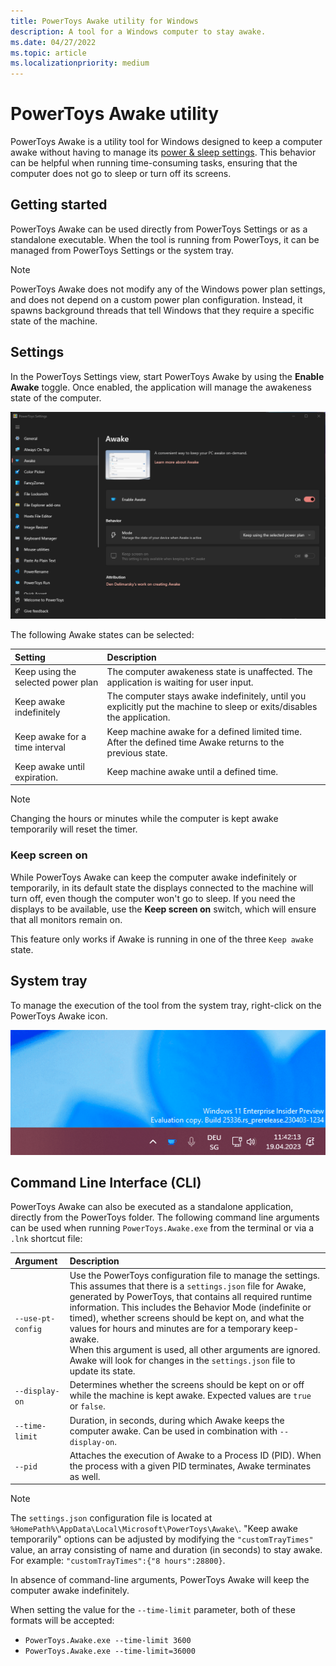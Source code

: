 ```yaml
---
title: PowerToys Awake utility for Windows
description: A tool for a Windows computer to stay awake.
ms.date: 04/27/2022
ms.topic: article
ms.localizationpriority: medium
---
```


# PowerToys Awake utility

PowerToys Awake is a utility tool for Windows designed to keep a computer awake without having to manage its [power & sleep settings](https://support.microsoft.com/windows/how-to-adjust-power-and-sleep-settings-26f623b5-4fcc-4194-863d-b824e5ea7679). This behavior can be helpful when running time-consuming tasks, ensuring that the computer does not go to sleep or turn off its screens.

## Getting started

PowerToys Awake can be used directly from PowerToys Settings or as a standalone executable. When the tool is running from PowerToys, it can be managed from PowerToys Settings or the system tray.

> [!NOTE]
> PowerToys Awake does not modify any of the Windows power plan settings, and does not depend on a custom power plan configuration. Instead, it spawns background threads that tell Windows that they require a specific state of the machine.

## Settings

In the PowerToys Settings view, start PowerToys Awake by using the **Enable Awake** toggle. Once enabled, the application will manage the awakeness state of the computer.

![A screenshot of the Awake settings.](../images/pt-awake-settings-menu.png)

The following Awake states can be selected:

| Setting | Description |
| :-- | :-- |
| Keep using the selected power plan | The computer awakeness state is unaffected. The application is waiting for user input. |
| Keep awake indefinitely | The computer stays awake indefinitely, until you explicitly put the machine to sleep or exits/disables the application. |
| Keep awake for a time interval | Keep machine awake for a defined limited time. After the defined time Awake returns to the previous state. |
| Keep awake until expiration. | Keep machine awake until a defined time. |

> [!NOTE]
> Changing the hours or minutes while the computer is kept awake temporarily will reset the timer.

### Keep screen on

While PowerToys Awake can keep the computer awake indefinitely or temporarily, in its default state the displays connected to the machine will turn off, even though the computer won't go to sleep. If you need the displays to be available, use the **Keep screen on** switch, which will ensure that all monitors remain on.

This feature only works if Awake is running in one of the three `Keep awake` state.

## System tray

To manage the execution of the tool from the system tray, right-click on the PowerToys Awake icon.

![Awake settings managed from the system tray on Windows.](../images/pt-awake-tray.gif)

## Command Line Interface (CLI)

PowerToys Awake can also be executed as a standalone application, directly from the PowerToys folder. The following command line arguments can be used when running `PowerToys.Awake.exe` from the terminal or via a `.lnk` shortcut file:

| Argument          | Description |
| :---------------- | :---------- |
| `--use-pt-config` | Use the PowerToys configuration file to manage the settings. This assumes that there is a `settings.json` file for Awake, generated by PowerToys, that contains all required runtime information. This includes the Behavior Mode (indefinite or timed), whether screens should be kept on, and what the values for hours and minutes are for a temporary keep-awake.<br/>When this argument is used, all other arguments are ignored. Awake will look for changes in the `settings.json` file to update its state. |
| `--display-on`    | Determines whether the screens should be kept on or off while the machine is kept awake. Expected values are `true` or `false`. |
| `--time-limit`    | Duration, in seconds, during which Awake keeps the computer awake. Can be used in combination with `--display-on`. |
| `--pid`           | Attaches the execution of Awake to a Process ID (PID). When the process with a given PID terminates, Awake terminates as well. |

> [!NOTE]
> The `settings.json` configuration file is located at `%HomePath%\AppData\Local\Microsoft\PowerToys\Awake\`. "Keep awake temporarily" options can be adjusted by modifying the `"customTrayTimes"` value, an array consisting of name and duration (in seconds) to stay awake. For example: `"customTrayTimes":{"8 hours":28800}`.

In absence of command-line arguments, PowerToys Awake will keep the computer awake indefinitely.

When setting the value for the `--time-limit` parameter, both of these formats will be accepted:

- `PowerToys.Awake.exe --time-limit 3600`
- `PowerToys.Awake.exe --time-limit=36000`
